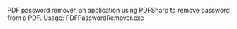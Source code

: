 PDF password remover, an application using PDFSharp to remove password from a PDF.
Usage: PDFPasswordRemover.exe <pdf file path>